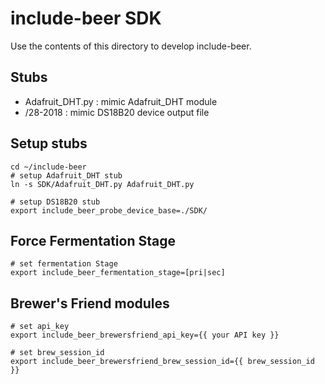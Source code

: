 # include-beer SDK
Use the contents of this directory to develop include-beer.

## Stubs
- Adafruit_DHT.py : mimic Adafruit_DHT module
- /28-2018 : mimic DS18B20 device output file

## Setup stubs
    cd ~/include-beer
    # setup Adafruit_DHT stub
    ln -s SDK/Adafruit_DHT.py Adafruit_DHT.py

    # setup DS18B20 stub
    export include_beer_probe_device_base=./SDK/

## Force Fermentation Stage
    # set fermentation Stage
    export include_beer_fermentation_stage=[pri|sec]


## Brewer's Friend modules
    # set api_key
    export include_beer_brewersfriend_api_key={{ your API key }}

    # set brew_session_id
    export include_beer_brewersfriend_brew_session_id={{ brew_session_id }}
